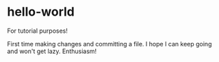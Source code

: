 # hello-world
For tutorial purposes!

First time making changes and committing a file. I hope I can keep going and won't get lazy. Enthusiasm!
